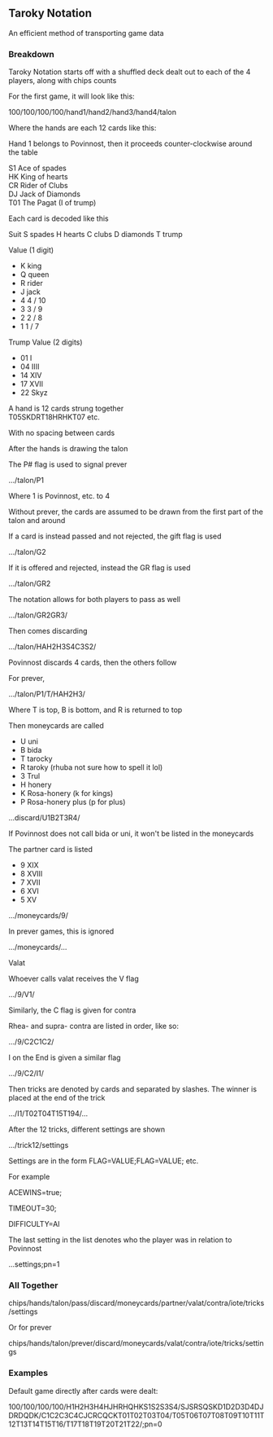 ## Taroky Notation

An efficient method of transporting game data

### Breakdown

Taroky Notation starts off with a shuffled deck dealt out to each of the 4 players, along with chips counts

For the first game, it will look like this:

100/100/100/100/hand1/hand2/hand3/hand4/talon

Where the hands are each 12 cards like this:

Hand 1 belongs to Povinnost, then it proceeds counter-clockwise around the table

S1 Ace of spades\
HK King of hearts\
CR Rider of Clubs\
DJ Jack of Diamonds\
T01 The Pagat (I of trump)

Each card is decoded like this

Suit
S spades
H hearts
C clubs
D diamonds
T trump

Value (1 digit)
 * K king
 * Q queen
 * R rider
 * J jack
 * 4 4 / 10
 * 3 3 / 9
 * 2 2 / 8
 * 1 1 / 7

Trump Value (2 digits)
 * 01 I
 * 04 IIII
 * 14 XIV
 * 17 XVII
 * 22 Skyz

A hand is 12 cards strung together\
T05SKDRT18HRHKT07 etc.

With no spacing between cards

After the hands is drawing the talon

The P# flag is used to signal prever

.../talon/P1

Where 1 is Povinnost, etc. to 4

Without prever, the cards are assumed to be drawn from the first part of the talon and around

If a card is instead passed and not rejected, the gift flag is used

.../talon/G2

If it is offered and rejected, instead the GR flag is used

.../talon/GR2

The notation allows for both players to pass as well

.../talon/GR2GR3/

Then comes discarding

.../talon/HAH2H3S4C3S2/

Povinnost discards 4 cards, then the others follow

For prever,

.../talon/P1/T/HAH2H3/

Where T is top, B is bottom, and R is returned to top

Then moneycards are called

 * U uni
 * B bida
 * T tarocky
 * R taroky (rhuba not sure how to spell it lol)
 * 3 Trul
 * H honery
 * K Rosa-honery (k for kings)
 * P Rosa-honery plus (p for plus)

...discard/U1B2T3R4/

If Povinnost does not call bida or uni, it won't be listed in the moneycards

The partner card is listed

 * 9 XIX
 * 8 XVIII
 * 7 XVII
 * 6 XVI
 * 5 XV

.../moneycards/9/

In prever games, this is ignored

.../moneycards/...

Valat

Whoever calls valat receives the V flag

.../9/V1/

Similarly, the C flag is given for contra

Rhea- and supra- contra are listed in order, like so:

.../9/C2C1C2/

I on the End is given a similar flag

.../9/C2/I1/

Then tricks are denoted by cards and separated by slashes. The winner is placed at the end of the trick

.../I1/T02T04T15T194/...

After the 12 tricks, different settings are shown

.../trick12/settings

Settings are in the form FLAG=VALUE;FLAG=VALUE; etc.

For example

ACEWINS=true;

TIMEOUT=30;

DIFFICULTY=AI

The last setting in the list denotes who the player was in relation to Povinnost

...settings;pn=1

### All Together

chips/hands/talon/pass/discard/moneycards/partner/valat/contra/iote/tricks/settings

Or for prever

chips/hands/talon/prever/discard/moneycards/valat/contra/iote/tricks/settings

### Examples

Default game directly after cards were dealt:

100/100/100/100/H1H2H3H4HJHRHQHKS1S2S3S4/SJSRSQSKD1D2D3D4DJDRDQDK/C1C2C3C4CJCRCQCKT01T02T03T04/T05T06T07T08T09T10T11T12T13T14T15T16/T17T18T19T20T21T22/;pn=0
